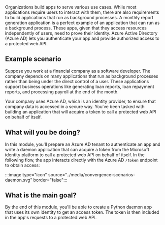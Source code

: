 Organizations build apps to serve various use cases. While most applications require users to interact with them, there are also requirements to build applications that run as background processes. A monthly report generation application is a perfect example of an application that can run as a background process. These apps, given that they access resources independently of users, need to prove their identity. Azure Active Directory (Azure AD) lets you authenticate your app and provide authorized access to a protected web API.

## Example scenario

Suppose you work at a financial company as a software developer. The company depends on many applications that run as background processes rather than being under the direct control of a user. These applications support business operations like generating loan reports, loan repayment reports, and processing payroll at the end of the month.

Your company uses Azure AD, which is an identity provider, to ensure that company data is accessed in a secure way. You've been tasked with building an application that will acquire a token to call a protected web API on behalf of itself.

## What will you be doing?

In this module, you'll prepare an Azure AD tenant to authenticate an app and write a daemon application that can acquire a token from the Microsoft identity platform to call a protected web API on behalf of itself. In the following flow, the app interacts directly with the Azure AD `/token` endpoint to obtain access:

:::image type="icon" source="../media/convergence-scenarios-daemon.svg" border="false":::

## What is the main goal?

By the end of this module, you'll be able to create a Python daemon app that uses its own identity to get an access token. The token is then included in the app's requests to a protected web API.
